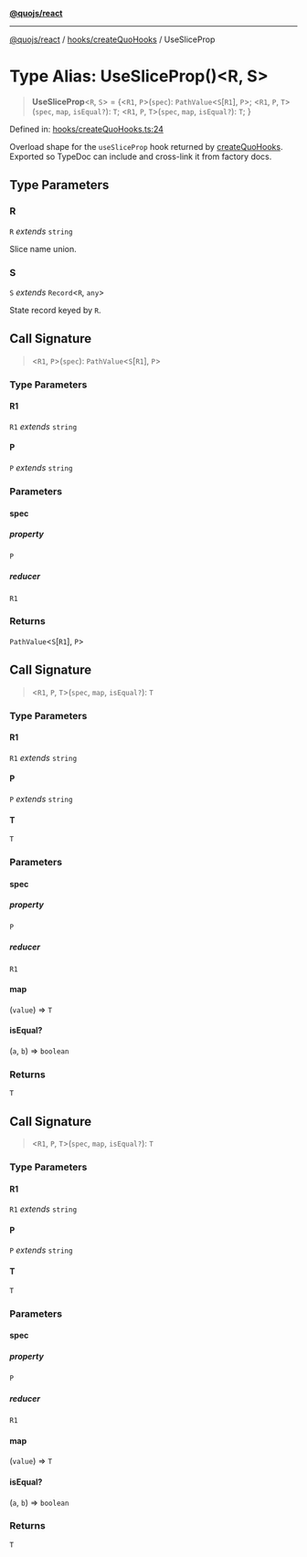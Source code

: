 [**@quojs/react**](../../../README.md)

***

[@quojs/react](../../../README.md) / [hooks/createQuoHooks](../README.md) / UseSliceProp

# Type Alias: UseSliceProp()\<R, S\>

> **UseSliceProp**\<`R`, `S`\> = \{\<`R1`, `P`\>(`spec`): `PathValue`\<`S`\[`R1`\], `P`\>; \<`R1`, `P`, `T`\>(`spec`, `map`, `isEqual?`): `T`; \<`R1`, `P`, `T`\>(`spec`, `map`, `isEqual?`): `T`; \}

Defined in: [hooks/createQuoHooks.ts:24](https://github.com/quojs/quojs/blob/9e23886b2a0ad7a76f8b24da404b10a06002a0ea/packages/react/src/hooks/createQuoHooks.ts#L24)

Overload shape for the `useSliceProp` hook returned by [createQuoHooks](../functions/createQuoHooks.md).
Exported so TypeDoc can include and cross-link it from factory docs.

## Type Parameters

### R

`R` *extends* `string`

Slice name union.

### S

`S` *extends* `Record`\<`R`, `any`\>

State record keyed by `R`.

## Call Signature

> \<`R1`, `P`\>(`spec`): `PathValue`\<`S`\[`R1`\], `P`\>

### Type Parameters

#### R1

`R1` *extends* `string`

#### P

`P` *extends* `string`

### Parameters

#### spec

##### property

`P`

##### reducer

`R1`

### Returns

`PathValue`\<`S`\[`R1`\], `P`\>

## Call Signature

> \<`R1`, `P`, `T`\>(`spec`, `map`, `isEqual?`): `T`

### Type Parameters

#### R1

`R1` *extends* `string`

#### P

`P` *extends* `string`

#### T

`T`

### Parameters

#### spec

##### property

`P`

##### reducer

`R1`

#### map

(`value`) => `T`

#### isEqual?

(`a`, `b`) => `boolean`

### Returns

`T`

## Call Signature

> \<`R1`, `P`, `T`\>(`spec`, `map`, `isEqual?`): `T`

### Type Parameters

#### R1

`R1` *extends* `string`

#### P

`P` *extends* `string`

#### T

`T`

### Parameters

#### spec

##### property

`P`

##### reducer

`R1`

#### map

(`value`) => `T`

#### isEqual?

(`a`, `b`) => `boolean`

### Returns

`T`
